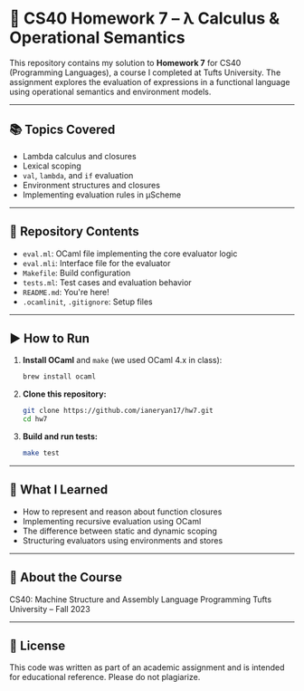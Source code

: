 # 🧠 CS40 Homework 7 – λ Calculus & Operational Semantics

This repository contains my solution to **Homework 7** for CS40 (Programming Languages), a course I completed at Tufts University. The assignment explores the evaluation of expressions in a functional language using operational semantics and environment models.

---

## 📚 Topics Covered

- Lambda calculus and closures
- Lexical scoping
- `val`, `lambda`, and `if` evaluation
- Environment structures and closures
- Implementing evaluation rules in μScheme

---

## 📂 Repository Contents

- `eval.ml`: OCaml file implementing the core evaluator logic
- `eval.mli`: Interface file for the evaluator
- `Makefile`: Build configuration
- `tests.ml`: Test cases and evaluation behavior
- `README.md`: You're here!
- `.ocamlinit`, `.gitignore`: Setup files

---

## ▶️ How to Run

1. **Install OCaml** and `make` (we used OCaml 4.x in class):
   ```bash
   brew install ocaml
    ```

2. **Clone this repository:**
   ```bash
   git clone https://github.com/ianeryan17/hw7.git
   cd hw7
   ```

3. **Build and run tests:**
   ```bash
   make test
   ```

---

## 🧠 What I Learned

- How to represent and reason about function closures
- Implementing recursive evaluation using OCaml
- The difference between static and dynamic scoping
- Structuring evaluators using environments and stores

---

## 🏫 About the Course
CS40: Machine Structure and Assembly Language Programming
Tufts University – Fall 2023

---

## 📄 License
This code was written as part of an academic assignment and is intended for educational reference. Please do not plagiarize.
